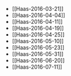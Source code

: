 * [[Haas-2016-03-21]]
* [[Haas-2016-04-04]]
* [[Haas-2016-04-11]]
* [[Haas-2016-04-19]]
* [[Haas-2016-04-25]]
* [[Haas-2016-05-10]]
* [[Haas-2016-05-23]]
* [[Haas-2016-05-31]]
* [[Haas-2016-06-20]]
* [[Haas-2016-07-11]]
